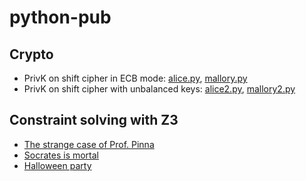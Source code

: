 # python-pub

## Crypto

- PrivK on shift cipher in ECB mode: [alice.py](alice.py), [mallory.py](mallory.py)
- PrivK on shift cipher with unbalanced keys: [alice2.py](alice2.py), [mallory2.py](mallory2.py)

## Constraint solving with Z3

- [The strange case of Prof. Pinna](pinna-case.py)
- [Socrates is mortal](socrates-is-mortal.py)
- [Halloween party](halloween-party.py)
